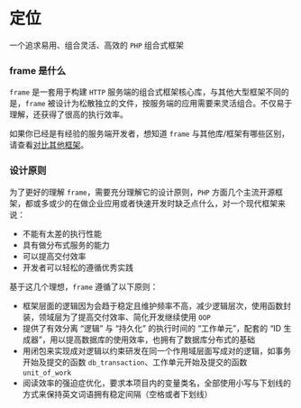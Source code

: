 # 定位
一个追求易用、组合灵活、高效的 `PHP` 组合式框架

### frame 是什么
`frame` 是一套用于构建 `HTTP` 服务端的组合式框架核心库，与其他大型框架不同的是，`frame` 被设计为松散独立的文件，按服务端的应用需要来灵活组合。不仅易于理解，还获得了很高的执行效率。

如果你已经是有经验的服务端开发者，想知道 `frame` 与其他库/框架有哪些区别，请查看[对比其他框架](diff_other.md)。

### 设计原则

为了更好的理解 `frame`，需要充分理解它的设计原则，`PHP` 方面几个主流开源框架，都或多或少的在做企业应用或者快速开发时缺乏点什么，对一个现代框架来说：

- 不能有太差的执行性能
- 具有做分布式服务的能力
- 可以提高交付效率
- 开发者可以轻松的遵循优秀实践

基于这几个理想，`frame` 遵循了以下原则：

- 框架层面的逻辑因为会趋于稳定且维护频率不高，减少逻辑层次，使用函数封装，领域层为了提高交付效率、简化开发继续使用 `OOP`
- 提供了有效分离 “逻辑” 与 “持久化” 的执行时间的 “工作单元”，配套的 “ID 生成器”，用以提高数据库的使用效率，也拥有了数据库分布式的基础
- 用闭包来实现成对逻辑以约束研发在同一个作用域层面写成对的逻辑，如事务开始及提交的函数 `db_transaction`、工作单元开始及提交的函数 `unit_of_work`
- 阅读效率的强迫症优化，要求本项目内的变量类名，全部使用小写与下划线的方式来保持英文词语拥有稳定间隔（空格或者下划线）
